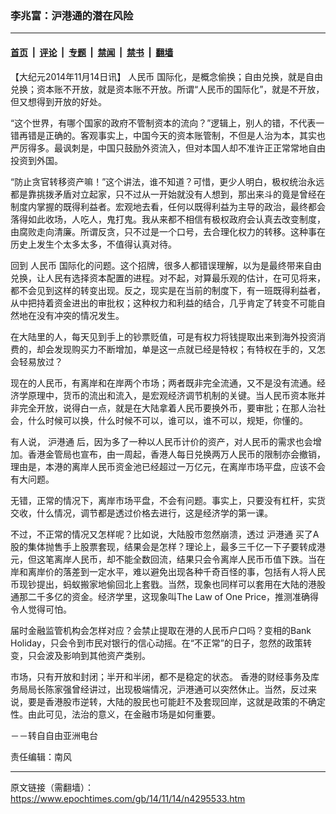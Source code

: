 ### 李兆富：沪港通的潜在风险

---

#### [首页](../../../..?n4295533) &nbsp;|&nbsp; [评论](../../../../../epoch-comment?n4295533) &nbsp;|&nbsp; [专题](../../../../../epoch-special?n4295533) &nbsp;|&nbsp; [禁闻](../../../../../epoch-news?n4295533) &nbsp;|&nbsp; [禁书](../../../../../books?n4295533) &nbsp;|&nbsp; [翻墙](https://github.com/gfw-breaker/nogfw/blob/master/README.md?n4295533)


<div class="post_content" id="artbody" itemprop="articleBody">
 <!-- article content begin -->
 <p>
  【大纪元2014年11月14日讯】
  <ok href="https://www.epochtimes.com/gb/tag/%E4%BA%BA%E6%B0%91%E5%B8%81.html">
   人民币
  </ok>
  国际化，是概念偷换；自由兑换，就是自由兑换；资本账不开放，就是资本账不开放。所谓“人民币的国际化”，就是不开放，但又想得到开放的好处。
 </p>
 <p>
  “这个世界，有哪个国家的政府不管制资本的流向？”逻辑上，别人的错，不代表一错再错是正确的。客观事实上，中国今天的资本账管制，不但是人治为本，其实也严厉得多。最讽刺是，中国只鼓励外资流入，但对本国人却不准许正正常常地自由投资到外国。
 </p>
 <p>
  “防止贪官转移资产嘛！”这个讲法，谁不知道？可惜，更少人明白，极权统治永远都是靠挑拨矛盾对立起家，只不过从一开始就没有人想到，那出来斗的竟是曾经在制度内掌握的既得利益者。宏观地去看，任何以既得利益为主导的政治，最终都会落得如此收场，人吃人，鬼打鬼。我从来都不相信有极权政府会认真去改变制度，由腐败走向清廉。所谓反贪，只不过是一个口号，去合理化权力的转移。这种事在历史上发生个太多太多，不值得认真对待。
 </p>
 <p>
  回到
  <ok href="https://www.epochtimes.com/gb/tag/%E4%BA%BA%E6%B0%91%E5%B8%81.html">
   人民币
  </ok>
  国际化的问题。这个招牌，很多人都错误理解，以为是最终带来自由兑换，让人民有选择资本配置的进程。对不起，对算最乐观的估计，在可见将来，都不会见到这样的转变出现。反之，现实是在当前的制度下，有一班既得利益者，从中把持着资金进出的审批权；这种权力和利益的结合，几乎肯定了转变不可能自然地在没有冲突的情况发生。
 </p>
 <p>
  在大陆里的人，每天见到手上的钞票贬值，可是有权力将钱提取出来到海外投资消费的，却会发现购买力不断增加，单是这一点就已经是特权；有特权在手的，又怎会轻易放过？
 </p>
 <p>
  现在的人民币，有离岸和在岸两个市场；两者既非完全流通，又不是没有流通。经济学原理中，货币的流出和流入，是宏观经济调节机制的关键。当人民币资本账并非完全开放，说得白一点，就是在大陆拿着人民币要换外币，要审批；在那人治社会，什么时候可以换，什么时候不可以，谁可以，谁不可以，规矩，你懂的。
 </p>
 <p>
  有人说，
  <ok href="https://www.epochtimes.com/gb/tag/%E6%B2%AA%E6%B8%AF%E9%80%9A.html">
   沪港通
  </ok>
  后，因为多了一种以人民币计价的资产，对人民币的需求也会增加。香港金管局也宣布，由一周起，香港人每日兑换两万人民币的限制亦会撤销，理由是，本港的离岸人民币资金池已经超过一万亿元，在离岸市场平盘，应该不会有大问题。
 </p>
 <p>
  无错，正常的情况下，离岸市场平盘，不会有问题。事实上，只要没有杠杆，实货交收，什么情况，调节都是透过价格去进行，这是经济学的第一课。
 </p>
 <p>
  不过，不正常的情况又怎样呢？比如说，大陆股市忽然崩溃，透过
  <ok href="https://www.epochtimes.com/gb/tag/%E6%B2%AA%E6%B8%AF%E9%80%9A.html">
   沪港通
  </ok>
  买了A股的集体抛售手上股票套现，结果会是怎样？理论上，最多三千亿一下子要转成港元，但这笔离岸人民币，却不能全数回流，结果只会令离岸人民币币值下跌。当在岸和离岸价的落差到一定水平，难以避免出现各种千奇百怪的事，包括有人将人民币现钞提出，蚂蚁搬家地偷回北上套戥。当然，现象也同样可以套用在大陆的港股通那二千多亿的资金。经济学里，这现象叫The Law of One Price，推测准确得令人觉得可怕。
 </p>
 <p>
  届时金融监管机构会怎样对应？会禁止提取在港的人民币户口吗？变相的Bank Holiday，只会令到市民对银行的信心动摇。在“不正常”的日子，忽然的政策转变，只会波及影响到其他资产类别。
 </p>
 <p>
  市场，只有开放和封闭；半开和半闭，都不是稳定的状态。 香港的财经事务及库务局局长陈家强曾经讲过，出现极端情况，沪港通可以突然休止。当然，反过来说，要是香港股市逆转，大陆的股民也可能赶不及套现回岸，这就是政策的不确定性。由此可见，法治的意义，在金融市场是如何重要。
 </p>
 <p>
  －－转自自由亚洲电台
 </p>
 <p>
  责任编辑：南风
 </p>
 <!-- article content end -->
 <div id="below_article_ad">
 </div>
</div>


---

原文链接（需翻墙）：https://www.epochtimes.com/gb/14/11/14/n4295533.htm